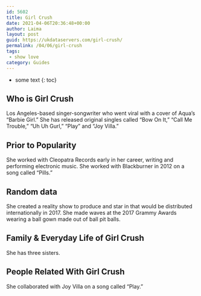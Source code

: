```yaml
---
id: 5602
title: Girl Crush
date: 2021-04-06T20:36:48+00:00
author: Laima
layout: post
guid: https://ukdataservers.com/girl-crush/
permalink: /04/06/girl-crush
tags:
 - show love
category: Guides
---
```


* some text
{: toc}


## Who is Girl Crush
                  
                  
                  
Los Angeles-based singer-songwriter who went viral with a cover of Aqua&#8217;s &#8220;Barbie Girl.&#8221; She has released original singles called &#8220;Bow On It,&#8221; &#8220;Call Me Trouble,&#8221; &#8220;Uh Uh Gurl,&#8221; &#8220;Play&#8221; and &#8220;Joy Villa.&#8221;
                  
              
            
              
            
                
                
                
## Prior to Popularity
                  
                  
                  
She worked with Cleopatra Records early in her career, writing and performing electronic music. She worked with Blackburner in 2012 on a song called &#8220;Pills.&#8221;
                  
              
            
              
            
                
                
                
## Random data
                  
                  
                  
She created a reality show to produce and star in that would be distributed internationally in 2017. She made waves at the 2017 Grammy Awards wearing a ball gown made out of ball pit balls.
                  
              
            
              
            
                
                
                
## Family & Everyday Life of Girl Crush
                  
                  
                  
She has three sisters.
                  
              
            
              
            
                
                
                
## People Related With Girl Crush
                  
                  
                  
She collaborated with Joy Villa on a song called &#8220;Play.&#8221;
                  
              
            
              
            
                
              
            
              
              
            
            
              
            
          
          
          